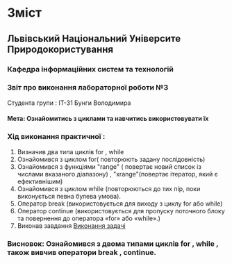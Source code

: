 # Зміст
## Львівський Національний Університе Природокористування
### **Кафедра інформаційних систем та технологій**


### Звіт про виконання лабораторної роботи №3


Студента групи : ІТ-31 Бунги Володимира

#### **Мета:**  Ознайомитись з циклами та навчитись використовувати їх


### Хід виконання практичної :


1. Визначив два типа циклів for , while
2. Ознайомився з циклом for( повторюють задану послідовність)
3. Ознайомився з функціями "range" ( повертає новий список із числами вказаного діапазону) , "xrange"(повертає ітератор, який є ефективнішим)
4.  Ознайомився з циклом while (повторюються до тих пір, поки виконується певна булева умова).
5. Оператор break (використовується для виходу з циклу for або while)
6. Оператор continue (використовується для пропуску поточного блоку та повернення до оператора «for» або «while».)
7. Виконав завдання [Виконання задачі](lab_3.py)


### **Висновок:** Ознайомився з двома типами циклів for , while , також вивчив оператори break , continue.
